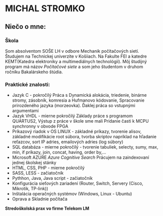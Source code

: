 # MICHAL STROMKO

## Niečo o mne:
### Škola
Som absolventom SOŠE LH v odbore Mechanik počítačových sietí.
Študujem na Technickej univerzite v Košiiach. Na Fakulte FEI a katedre KEMT(Katedra elektroniky a multimediálnych technológii). Môj študijný program má názov _Počítačové siete_ a som jeho študentom v druhom ročníku Bakalárskeho štúdia.

### Praktické znalosti:
    
- Jazyk C - pokročilý Práca s Dynamická alokácia, triedenie, binárne stromy, zásobník, komresia a Hufmanovo kódovanie, Spracovanie prirozdeného jazyka (morzeovka). Ďaklej práca so vstupnými argumentami
- Jazyk VHDL - mierne pokročilý Základy práce s programom QUARTUS2, Výstup z práce v škole sme mali Pridanie časti k MCPU synchronny v obvode FPGA
- Príkazový riadok v OS LINUX - základné príkazy, tvorenie alisov, základné modifikácie root súbora, tvorba skriptov napríklad na hľadanie reťazcov, sort IP adries, emailových adries (log súbory)
- SQL databáza - mierne pokročilý - tvorenie tabuliek, selecty, sumy, max, min, if príkazy, join, concat, having, order by,...
- Microsoft AZURE _Azure Cognitive Search_ Prácujem  na zaindexovaní jednej školskej stánky 
- HTML, CSS, PHP - mierne pokročilý
- SASS, LESS - začiatočník
- Pythhon, Java, Java script - začiatočník
- Konfigurácia sieťových zariadení (Router, Switch, Servery (Cisco, Mikrotik, TP-link))
- Inštalácia operačných systémov (Windows, Linux - Ubuntu)
- Oprava a Skladnie počítača

**Stredoškolská prax vo firme Telekom LM**
